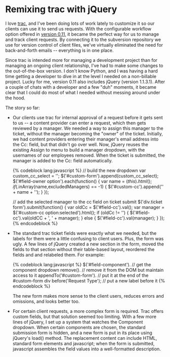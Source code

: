 # Remixing trac with jQuery

I love <a href="http://trac.edgewall.org/">trac</a>, and I've been doing lots of work lately to customize it so our clients can use it to send us requests. With the configurable workflow option offered in <a href="http://trac.edgewall.org/milestone/0.11">version 0.11</a>, it became the perfect way for us to manage and track client requests. By connecting it to the subversion repository we use for version control of client files, we've virtually eliminated the need for back-and-forth emails -- everything is in one place.

Since trac is intended more for managing a development project than for managing an ongoing client relationship, I've had to make some changes to the out-of-the-box version. I don't know Python, and I was having a hard time getting a developer to dive in at the level I needed on a non-billable project. Lucky for me, version 0.11 also includes jQuery (version 1.1.3.1). After a couple of chats with a developer and a few "duh" moments, it became clear that I could do most of what I needed without messing around under the hood.

The story so far:

<ul>
<li>Our clients use trac for internal approval of a request before it gets sent to us -- a content provider can enter a request, which then gets reviewed by a manager. We needed a way to assign this manager to the ticket, without the manager becoming the "owner" of the ticket. Initially, we had content providers entering their manager's email address into the Cc: field, but that didn't go over well. Now, jQuery reuses the existing Assign to menu to build a manager dropdown, with the usernames of our employees removed. When the ticket is submitted, the manager is added to the Cc: field automatically.

{% codeblock lang:javascript %}
// build the new dropdown
var custom_cc_select = '';
$('#custom-form').append(custom_cc_select);
$('#field-owner option').each(function() {
  var name = $(this).html();
  if ($.inArray(name,excludedManagers) == -1) {
    $('#custom-cc').append('' + name + '');
  }
});

// add the selected manager to the cc field on ticket submit
$('div.ticket form').submit(function() {
  var oldCc = $('#field-cc').val();
  var manager = $('#custom-cc option:selected').html();
  if (oldCc != '') { $('#field-cc').val(oldCC + ', ' + manager); }
  else { $('#field-cc').val(manager); }
});
{% endcodeblock %}

</li>

<li>The standard trac ticket fields were exactly what we needed, but the labels for them were a little confusing to client users. Plus, the form was ugly. A few lines of jQuery created a new section in the form, moved the fields to that section without their table-based layout, reordered the fields and and relabeled them. For example:

{% codeblock lang:javascript %}
$('#field-component'). // get the component dropdown
remove(). // remove it from the DOM but maintain access to it
appendTo('#custom-form'). // put it at the end of the #custom-form div
before('Request Type'); // put a new label before it
{% endcodeblock %}

The new form makes more sense to the client users, reduces errors and omissions, and looks better too.</li>

<li>For certain client requests, a more complex form is required. Trac offers custom fields, but that solution seemed too limiting. With a few more lines of jQuery, I set up a system that watches the Component dropdown. When certain components are chosen, the standard submission form is hidden, and a new form is put in its place using jQuery's load() method. The replacement content can include HTML, standard form elements and javascript; when the form is submitted, javascript assembles the field values into a well-formatted description.</li>
</ul>
